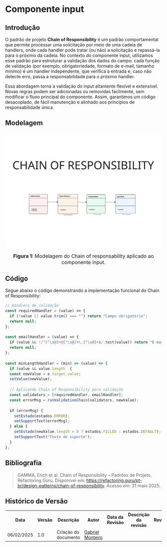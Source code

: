 # Componente input

## Introdução

O padrão de projeto **Chain of Responsibility** é um padrão comportamental que permite processar uma solicitação por meio de uma cadeia de handlers, onde cada handler pode tratar (ou não) a solicitação e repassá-la para o próximo da cadeia. No contexto do componente input, utilizamos esse padrão para estruturar a validação dos dados do campo: cada função de validação (por exemplo, obrigatoriedade, formato de e-mail, tamanho mínimo) é um handler independente, que verifica a entrada e, caso não detecte erro, passa a responsabilidade para o próximo handler.

Essa abordagem torna a validação do input altamente flexível e extensível. Novas regras podem ser adicionadas ou removidas facilmente, sem modificar o fluxo principal do componente. Assim, garantimos um código desacoplado, de fácil manutenção e alinhado aos princípios de responsabilidade única.

## Modelagem

![Modelagem de cards usando o padrão Adapter](./../../../../../assets/chainGabriel.jpg)

<font size="3"><p style="text-align: center"><b>Figura 1: </b>Modelagem do Chain of responsability aplicado ao componente input.</p></font>

## Código

Segue abaixo o código demonstrando a implementação funcional do Chain of Responsibility:

```jsx
// Handlers de validação
const requiredHandler = (value) => {
  if (!value || value.trim() === "") return "Campo obrigatório";
  return null;
};

const emailHandler = (value) => {
  if (value && !/^[^\s@]+@[^\s@]+\.[^\s@]+$/.test(value)) return "E-mail inválido";
  return null;
};

const minLengthHandler = (min) => (value) => {
  if (value && value.length  {
  const newValue = e.target.value;
  setValue(newValue);

  // Aplicando Chain of Responsibility para validação
  const validators = [requiredHandler, emailHandler];
  const errorMsg = runValidationChain(validators, newValue);
  
  if (errorMsg) {
    setEstado(estados.ERROR);
    setSupportText(errorMsg);
  } else {
    setEstado(newValue.length > 0 ? estados.FILLED : estados.DEFAULT);
    setSupportText("Texto de suporte");
  }
};
```

## Bibliografia

> GAMMA, Erich et al. Chain of Responsibility – Padrões de Projeto. Refactoring Guru. Disponível em: https://refactoring.guru/pt-br/design-patterns/chain-of-responsibility. Acesso em: 31 maio 2025.


## Histórico de Versão


<div align="center">
    <table>
        <tr>
            <th>Data</th>
            <th>Versão</th>
            <th>Descrição</th>
            <th>Autor</th>
            <th>Data da Revisão</th>
            <th>Descrição da revisão</th>
            <th>Revisor</th>
        </tr>
        <tr>
            <td>06/02/2025</td>
            <td>1.0</td>
            <td>Criação do documento</td>
            <td><a href="https://github.com/GabrielSMonteiro">Gabriel Monteiro</a></td>
            <td></td>
            <td></td>
            <td><a href="https://github.com/"></a></td>
        </tr>
    </table>
</div>